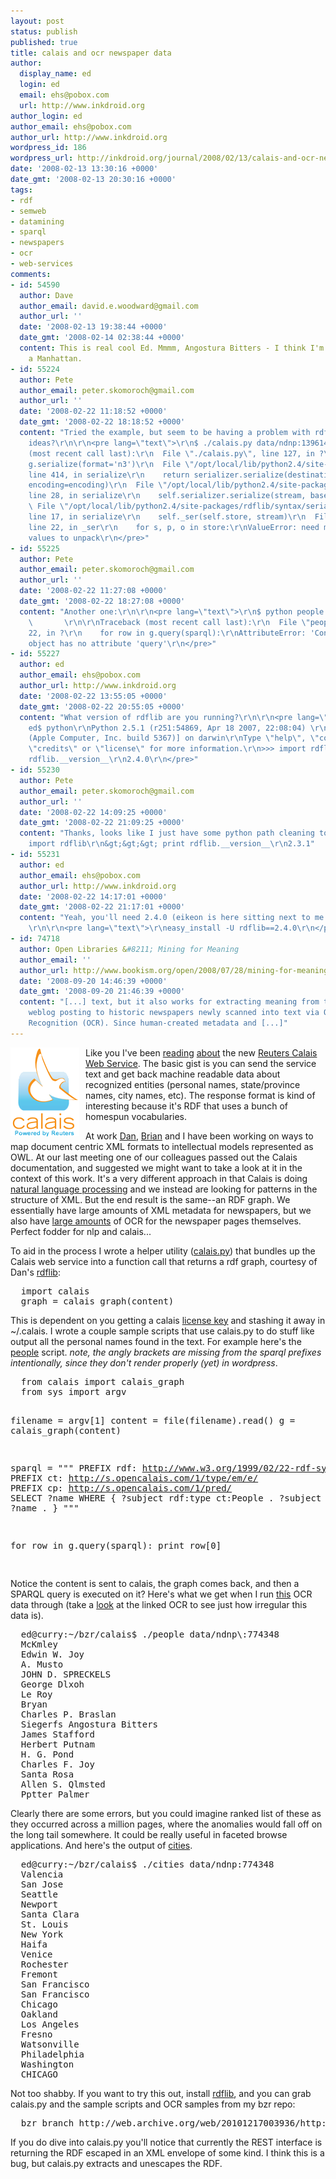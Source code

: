 ```yaml
---
layout: post
status: publish
published: true
title: calais and ocr newspaper data
author:
  display_name: ed
  login: ed
  email: ehs@pobox.com
  url: http://www.inkdroid.org
author_login: ed
author_email: ehs@pobox.com
author_url: http://www.inkdroid.org
wordpress_id: 186
wordpress_url: http://inkdroid.org/journal/2008/02/13/calais-and-ocr-newspaper-data/
date: '2008-02-13 13:30:16 +0000'
date_gmt: '2008-02-13 20:30:16 +0000'
tags:
- rdf
- semweb
- datamining
- sparql
- newspapers
- ocr
- web-services
comments:
- id: 54590
  author: Dave
  author_email: david.e.woodward@gmail.com
  author_url: ''
  date: '2008-02-13 19:38:44 +0000'
  date_gmt: '2008-02-14 02:38:44 +0000'
  content: This is real cool Ed. Mmmm, Angostura Bitters - I think I'm going to make
    a Manhattan.
- id: 55224
  author: Pete
  author_email: peter.skomoroch@gmail.com
  author_url: ''
  date: '2008-02-22 11:18:52 +0000'
  date_gmt: '2008-02-22 18:18:52 +0000'
  content: "Tried the example, but seem to be having a problem with rdflib... any
    ideas?\r\n\r\n<pre lang=\"text\">\r\n$ ./calais.py data/ndnp:1396148\r\n\r\nTraceback
    (most recent call last):\r\n  File \"./calais.py\", line 127, in ?\r\n    print
    g.serialize(format='n3')\r\n  File \"/opt/local/lib/python2.4/site-packages/rdflib/Graph.py\",
    line 414, in serialize\r\n    return serializer.serialize(destination, base=base,
    encoding=encoding)\r\n  File \"/opt/local/lib/python2.4/site-packages/rdflib/syntax/serializer.py\",
    line 28, in serialize\r\n    self.serializer.serialize(stream, base=base, encoding=encoding)\r\n
    \ File \"/opt/local/lib/python2.4/site-packages/rdflib/syntax/serializers/N3Serializer.py\",
    line 17, in serialize\r\n    self._ser(self.store, stream)\r\n  File \"/opt/local/lib/python2.4/site-packages/rdflib/syntax/serializers/N3Serializer.py\",
    line 22, in _ser\r\n    for s, p, o in store:\r\nValueError: need more than 2
    values to unpack\r\n</pre>"
- id: 55225
  author: Pete
  author_email: peter.skomoroch@gmail.com
  author_url: ''
  date: '2008-02-22 11:27:08 +0000'
  date_gmt: '2008-02-22 18:27:08 +0000'
  content: "Another one:\r\n\r\n<pre lang=\"text\">\r\n$ python people.py ndnp:774348
    \       \r\n\r\nTraceback (most recent call last):\r\n  File \"people.py\", line
    22, in ?\r\n    for row in g.query(sparql):\r\nAttributeError: 'ConjunctiveGraph'
    object has no attribute 'query'\r\n</pre>"
- id: 55227
  author: ed
  author_email: ehs@pobox.com
  author_url: http://www.inkdroid.org
  date: '2008-02-22 13:55:05 +0000'
  date_gmt: '2008-02-22 20:55:05 +0000'
  content: "What version of rdflib are you running?\r\n\r\n<pre lang=\"text\">\r\nuqbar:~/bzr/calais
    ed$ python\r\nPython 2.5.1 (r251:54869, Apr 18 2007, 22:08:04) \r\n[GCC 4.0.1
    (Apple Computer, Inc. build 5367)] on darwin\r\nType \"help\", \"copyright\",
    \"credits\" or \"license\" for more information.\r\n>>> import rdflib\r\n>>> print
    rdflib.__version__\r\n2.4.0\r\n</pre>"
- id: 55230
  author: Pete
  author_email: peter.skomoroch@gmail.com
  author_url: ''
  date: '2008-02-22 14:09:25 +0000'
  date_gmt: '2008-02-22 21:09:25 +0000'
  content: "Thanks, looks like I just have some python path cleaning to do...\r\n\r\n&gt;&gt;&gt;
    import rdflib\r\n&gt;&gt;&gt; print rdflib.__version__\r\n2.3.1"
- id: 55231
  author: ed
  author_email: ehs@pobox.com
  author_url: http://www.inkdroid.org
  date: '2008-02-22 14:17:01 +0000'
  date_gmt: '2008-02-22 21:17:01 +0000'
  content: "Yeah, you'll need 2.4.0 (eikeon is here sitting next to me telling me).
    \r\n\r\n<pre lang=\"text\">\r\neasy_install -U rdflib==2.4.0\r\n</pre>"
- id: 74718
  author: Open Libraries &#8211; Mining for Meaning
  author_email: ''
  author_url: http://www.bookism.org/open/2008/07/28/mining-for-meaning/
  date: '2008-09-20 14:46:39 +0000'
  date_gmt: '2008-09-20 21:46:39 +0000'
  content: "[...] text, but it also works for extracting meaning from the most recent
    weblog posting to historic newspapers newly scanned into text via Optical Character
    Recognition (OCR). Since human-created metadata and [...]"
---
```


<p><a href="http://opencalais.com/"><img src="/images/calais.gif" style="margin-right: 10px; float: left;"/></a> Like you I've been <a href="http://web.archive.org/web/20080211070303/http://radar.oreilly.com:80/archives/2008/02/reuters_semantic_web_moneytech.html">reading</a> <a href="http://ebiquity.umbc.edu/blogger/2008/02/02/reuters-calais-offers-free-text-extraction-services-producing-rdf/">about</a> the new <a href="http://opencalais.com/">Reuters Calais Web Service</a>. The basic gist is you can send the service text and get back machine readable data about recognized entities (personal names, state/province names, city names, etc). The response format is kind of interesting because it's RDF that uses a bunch of homespun vocabularies.</p>
<p>At work <a href="http://eikeon.com">Dan</a>, <a href="http://ardvaark.net">Brian</a> and I have been working on ways to map document centric XML formats to intellectual models represented as OWL. At our last meeting one of our colleagues passed out the Calais documentation, and suggested we might want to take a look at it in the context of this work. It's a very different approach in that Calais is doing <a href="http://en.wikipedia.org/wiki/Natural_language_processing">natural language processing</a> and we instead are looking for patterns in the structure of XML. But the end result is the same--an RDF graph. We essentially have large amounts of XML metadata for newspapers, but we also have <a href="http://loc.gov/chroniclingamerica">large amounts</a> of OCR for the newspaper pages themselves. Perfect fodder for nlp and calais...</p>
<p>To aid in the process I wrote a helper utility (<a href="http://web.archive.org/web/20101216230820/http://inkdroid.org/bzr/calais/calais.py">calais.py</a>) that bundles up the Calais web service into a function call that returns a rdf graph, courtesy of Dan's <a href="http://rdflib.net">rdflib</a>:</p>
<pre lang="python">
  import calais
  graph = calais_graph(content)
</pre>
<p>This is dependent on you getting a calais <a href="http://web.archive.org/web/20080507000713/http://developer.opencalais.com:80/member/register">license key</a> and stashing it away in ~/.calais. I wrote a couple sample scripts that use calais.py to do stuff like output all the personal names found in the text. For example here's the <a href="http://web.archive.org/web/20101216230559/http://inkdroid.org/bzr/calais/people">people</a> script. <em>note, the angly brackets are missing from the sparql prefixes intentionally, since they don't render properly (yet) in wordpress</em>.</p>
<pre lang="python">
  from calais import calais_graph
  from sys import argv

  filename = argv[1]
  content = file(filename).read()
  g = calais_graph(content)

  sparql = """
          PREFIX rdf: http://www.w3.org/1999/02/22-rdf-syntax-ns#
          PREFIX ct: http://s.opencalais.com/1/type/em/e/
          PREFIX cp: http://s.opencalais.com/1/pred/
          SELECT ?name
          WHERE {
            ?subject rdf:type ct:People .
            ?subject cp:name ?name .
          }
          """

  for row in g.query(sparql):
      print row[0] 

</pre>
<p>Notice the content is sent to calais, the graph comes back, and then a SPARQL query is executed on it? Here's what we get when I run <a href="http://web.archive.org/web/20101216230637/http://inkdroid.org/bzr/calais/data/ndnp:774348">this</a> OCR data through (take a <a href="http://web.archive.org/web/20101216230637/http://inkdroid.org/bzr/calais/data/ndnp:774348">look</a> at the linked OCR to see just how irregular this data is).</p>
<pre>
  ed@curry:~/bzr/calais$ ./people data/ndnp\:774348 
  McKmley
  Edwin W. Joy
  A. Musto
  JOHN D. SPRECKELS
  George Dlxoh
  Le Roy
  Bryan
  Charles P. Braslan
  Siegerfs Angostura Bitters
  James Stafford
  Herbert Putnam
  H. G. Pond
  Charles F. Joy
  Santa Rosa
  Allen S. Qlmsted
  Pptter Palmer
</pre>
<p>Clearly there are some errors, but you could imagine ranked list of these as they occurred across a million pages, where the anomalies would fall off on the long tail somewhere. It could be really useful in faceted browse applications. And here's the output of <a href="http://web.archive.org/web/20101216230758/http://inkdroid.org/bzr/calais/cities">cities</a>.</p>
<pre>
  ed@curry:~/bzr/calais$ ./cities data/ndnp:774348 
  Valencia
  San Jose
  Seattle
  Newport
  Santa Clara
  St. Louis
  New York
  Haifa
  Venice
  Rochester
  Fremont
  San Francisco
  San Francisco
  Chicago
  Oakland
  Los Angeles
  Fresno
  Watsonville
  Philadelphia
  Washington
  CHICAGO
</pre>
<p>Not too shabby. If you want to try this out, install <a href="http://rdflib.net">rdflib</a>, and you can grab calais.py and the sample scripts and OCR samples from my bzr repo:</p>
<pre>
  bzr branch http://web.archive.org/web/20101217003936/http://inkdroid.org/bzr/calais/
</pre>
<p>If you do dive into calais.py you'll notice that currently the REST interface is returning the RDF escaped in an XML envelope of some kind. I think this is a bug, but calais.py extracts and unescapes the RDF.</p>
